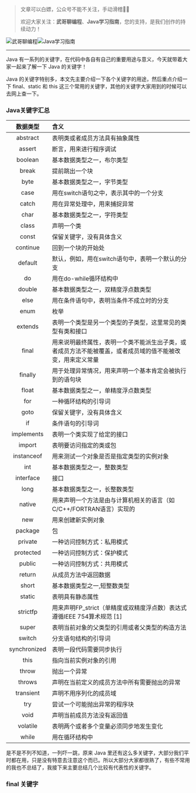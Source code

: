 > 文章可以白嫖，公众号不能不关注，手动滑稽🤣🤣 &nbsp;
>
> 欢迎大家关注：**武哥聊编程**、**Java学习指南**，您的支持，是我们创作的持续动力！&nbsp;&nbsp;

![武哥聊编程](https://img-blog.csdnimg.cn/202002150421550.jpg)![Java学习指南](https://img-blog.csdnimg.cn/20200601113720522.png)

-----
Java 有一系列的关键字，在代码中各自有自己的重要用途与意义，今天就带着大家一起来了解一下 Java 的关键字！

Java 的关键字特别多，本文先主要介绍一下各个关键字的用途，然后重点介绍一下 final、static 和 this 这三个常用的关键字，其他的关键字大家用到的时候可以去网上查一下。

### Java关键字汇总

| 数据类型  | 含义 |
| :-------: | :------ |
|abstract|表明类或者成员方法具有抽象属性|
|assert	|断言，用来进行程序调试|
|boolean	|基本数据类型之一，布尔类型|
|break	|提前跳出一个块|
|byte	|基本数据类型之一，字节类型|
|case	|用在switch语句之中，表示其中的一个分支|
|catch	|用在异常处理中，用来捕捉异常|
|char|	基本数据类型之一，字符类型|
|class|	声明一个类|
|const|	保留关键字，没有具体含义|
|continue|	回到一个块的开始处|
|default|	默认，例如，用在switch语句中，表明一个默认的分支|
|do|	用在do-while循环结构中|
|double	|基本数据类型之一，双精度浮点数类型|
|else	|用在条件语句中，表明当条件不成立时的分支|
|enum|	枚举|
|extends|	表明一个类型是另一个类型的子类型，这里常见的类型有类和接口|
|final|	用来说明最终属性，表明一个类不能派生出子类，或者成员方法不能被覆盖，或者成员域的值不能被改变，用来定义常量|
|finally|	用于处理异常情况，用来声明一个基本肯定会被执行到的语句块|
|float|	基本数据类型之一，单精度浮点数类型|
|for|	一种循环结构的引导词|
|goto|	保留关键字，没有具体含义|
|if|	条件语句的引导词|
|implements|	表明一个类实现了给定的接口|
|import|	表明要访问指定的类或包|
|instanceof	|用来测试一个对象是否是指定类型的实例对象|
|int|	基本数据类型之一，整数类型|
|interface|	接口|
|long|	基本数据类型之一，长整数类型|
|native|	用来声明一个方法是由与计算机相关的语言（如C/C++/FORTRAN语言）实现的|
|new|	用来创建新实例对象|
|package|	包|
|private|	一种访问控制方式：私用模式|
|protected|	一种访问控制方式：保护模式|
|public|	一种访问控制方式：共用模式|
|return|	从成员方法中返回数据|
|short|	基本数据类型之一,短整数类型|
|static	|表明具有静态属性|
|strictfp|	用来声明FP_strict（单精度或双精度浮点数）表达式遵循IEEE 754算术规范 [1] |
|super	|表明当前对象的父类型的引用或者父类型的构造方法|
|switch|	分支语句结构的引导词|
|synchronized|	表明一段代码需要同步执行|
|this|	指向当前实例对象的引用|
|throw|	抛出一个异常|
|throws|	声明在当前定义的成员方法中所有需要抛出的异常|
|transient	|声明不用序列化的成员域|
|try|	尝试一个可能抛出异常的程序块|
|void|	声明当前成员方法没有返回值|
|volatile|	表明两个或者多个变量必须同步地发生变化|
|while|	用在循环结构中|

是不是不列不知道，一列吓一跳，原来 Java 里还有这么多关键字，大部分我们平时都在用，只是没有特意去注意这个而已。所以大部分大家都很熟了，有些不常用的我也不总结了，我接下来主要总结几个比较有代表性的关键字。

### final 关键字

